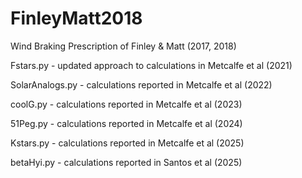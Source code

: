 # FinleyMatt2018
Wind Braking Prescription of Finley & Matt (2017, 2018)

Fstars.py - updated approach to calculations in Metcalfe et al (2021)

SolarAnalogs.py - calculations reported in Metcalfe et al (2022)

coolG.py - calculations reported in Metcalfe et al (2023)

51Peg.py - calculations reported in Metcalfe et al (2024)

Kstars.py - calculations reported in Metcalfe et al (2025)

betaHyi.py - calculations reported in Santos et al (2025)
